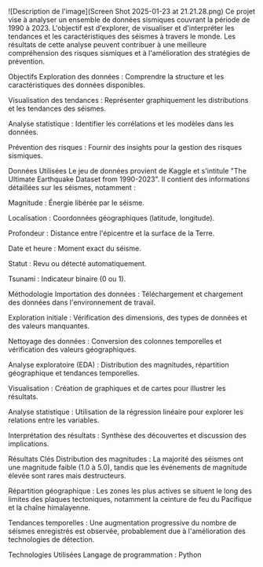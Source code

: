 
![Description de l'image](Screen Shot 2025-01-23 at 21.21.28.png)
Ce projet vise à analyser un ensemble de données sismiques couvrant la période de 1990 à 2023. L'objectif est d'explorer, de visualiser et d'interpréter les tendances et les caractéristiques des séismes à travers le monde. Les résultats de cette analyse peuvent contribuer à une meilleure compréhension des risques sismiques et à l'amélioration des stratégies de prévention.

Objectifs
Exploration des données : Comprendre la structure et les caractéristiques des données disponibles.

Visualisation des tendances : Représenter graphiquement les distributions et les tendances des séismes.

Analyse statistique : Identifier les corrélations et les modèles dans les données.

Prévention des risques : Fournir des insights pour la gestion des risques sismiques.

Données Utilisées
Le jeu de données provient de Kaggle et s'intitule "The Ultimate Earthquake Dataset from 1990-2023". Il contient des informations détaillées sur les séismes, notamment :

Magnitude : Énergie libérée par le séisme.

Localisation : Coordonnées géographiques (latitude, longitude).

Profondeur : Distance entre l'épicentre et la surface de la Terre.

Date et heure : Moment exact du séisme.

Statut : Revu ou détecté automatiquement.

Tsunami : Indicateur binaire (0 ou 1).

Méthodologie
Importation des données : Téléchargement et chargement des données dans l'environnement de travail.

Exploration initiale : Vérification des dimensions, des types de données et des valeurs manquantes.

Nettoyage des données : Conversion des colonnes temporelles et vérification des valeurs géographiques.

Analyse exploratoire (EDA) : Distribution des magnitudes, répartition géographique et tendances temporelles.

Visualisation : Création de graphiques et de cartes pour illustrer les résultats.

Analyse statistique : Utilisation de la régression linéaire pour explorer les relations entre les variables.

Interprétation des résultats : Synthèse des découvertes et discussion des implications.

Résultats Clés
Distribution des magnitudes : La majorité des séismes ont une magnitude faible (1.0 à 5.0), tandis que les événements de magnitude élevée sont rares mais destructeurs.

Répartition géographique : Les zones les plus actives se situent le long des limites des plaques tectoniques, notamment la ceinture de feu du Pacifique et la chaîne himalayenne.

Tendances temporelles : Une augmentation progressive du nombre de séismes enregistrés est observée, probablement due à l'amélioration des technologies de détection.

Technologies Utilisées
Langage de programmation : Python
